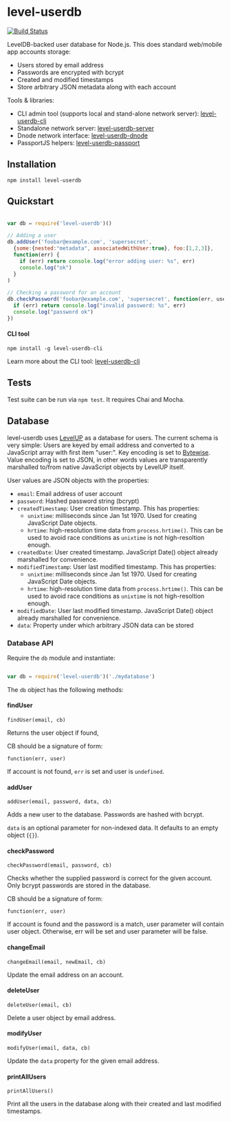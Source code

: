level-userdb
============

[![Build Status](https://travis-ci.org/FrozenRidge/level-userdb.png)](https://travis-ci.org/FrozenRidge/level-userdb)

LevelDB-backed user database for Node.js. This does standard web/mobile app accounts storage:

- Users stored by email address
- Passwords are encrypted with bcrypt
- Created and modified timestamps
- Store arbitrary JSON metadata along with each account

Tools & libraries:

- CLI admin tool (supports local and stand-alone network server): [level-userdb-cli](https://github.com/FrozenRidge/level-userdb-cli)
- Standalone network server: [level-userdb-server](https://github.com/FrozenRidge/level-userdb-server)
- Dnode network interface: [level-userdb-dnode](https://github.com/FrozenRidge/level-userdb-dnode)
- PassportJS helpers: [level-userdb-passport](https://github.com/FrozenRidge/level-userdb-passport)


## Installation

`npm install level-userdb`

## Quickstart

```javascript

var db = require('level-userdb')()

// Adding a user
db.addUser('foobar@example.com', 'supersecret',
  {some:{nested:"metadata", associatedWithUser:true}, foo:[1,2,3]},
  function(err) {
    if (err) return console.log("error adding user: %s", err)
    console.log("ok")
  }
)

// Checking a password for an account
db.checkPassword('foobar@example.com', 'supersecret', function(err, user) {
  if (err) return console.log("invalid password: %s", err)
  console.log("password ok")
})


```

#### CLI tool

`npm install -g level-userdb-cli`

Learn more about the CLI tool: [level-userdb-cli](https://github.com/FrozenRidge/level-userdb-cli)

## Tests

Test suite can be run via `npm test`. It requires Chai and Mocha.

## Database

level-userdb uses [LevelUP](https://github.com/rvagg/node-levelup) as a database for users. The current schema is very simple:
Users are keyed by email address and converted to a JavaScript array with first item "user:". Key encoding is set to [Bytewise](https://github.com/deanlandolt/bytewise). Value encoding is set to JSON, in other words values are transparently marshalled to/from native JavaScript objects by LevelUP itself.

User values are JSON objects with the properties:

- `email`: Email address of user account
- `password`: Hashed password string (bcrypt)
- `createdTimestamp`: User creation timestamp. This has properties:
   - `unixtime`: milliseconds since Jan 1st 1970. Used for creating JavaScript Date objects.
   - `hrtime`: high-resolution time data from `process.hrtime()`. This can be used to avoid race conditions as
   `unixtime` is not high-resoltion enough.
- `createdDate`: User created timestamp. JavaScript Date() object already marshalled for convenience.
- `modifiedTimestamp`: User last modified timestamp. This has properties:
   - `unixtime`: milliseconds since Jan 1st 1970. Used for creating JavaScript Date objects.
   - `hrtime`: high-resolution time data from `process.hrtime()`. This can be used to avoid race conditions as
   `unixtime` is not high-resoltion enough.
- `modifiedDate`: User last modified timestamp. JavaScript Date() object already marshalled for convenience.
- `data`: Property under which arbitrary JSON data can be stored


### Database API

Require the `db` module and instantiate:

```javascript

var db = require('level-userdb')('./mydatabase')
```

The `db` object has the following methods:

#### findUser

`findUser(email, cb)`

Returns the user object if found, 

CB should be a signature of form:

`function(err, user)`

If account is not found, `err` is set and user is `undefined`.

#### addUser

`addUser(email, password, data, cb)`

Adds a new user to the database. Passwords are hashed with bcrypt.

`data` is an optional parameter for non-indexed data. It defaults to an empty object (`{}`).

#### checkPassword

`checkPassword(email, password, cb)`

Checks whether the supplied password is correct for the given account. Only bcrypt passwords are stored in the database.

CB should be a signature of form:

`function(err, user)`

If account is found and the password is a match, user parameter will contain user object. Otherwise, err will be set and user parameter will be false.

#### changeEmail

`changeEmail(email, newEmail, cb)`

Update the email address on an account.

#### deleteUser

`deleteUser(email, cb)`

Delete a user object by email address.

#### modifyUser

`modifyUser(email, data, cb)`

Update the `data` property for the given email address.

#### printAllUsers

`printAllUsers()`

Print all the users in the database along with their created and last modified timestamps.

